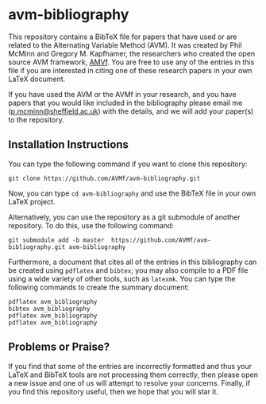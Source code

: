 # avm-bibliography

This repository contains a BibTeX file for papers that have used or are related to the Alternating Variable Method (AVM).
It was created by Phil McMinn and Gregory M. Kapfhamer, the researchers who created the open source AVM framework, 
[AMVf](http://avmframework.org). You are free to use any of the entries in this file if you are interested in
citing one of these research papers in your own LaTeX document.

If you have used the AVM or the AVMf in your research, and you have papers that you would like included in the bibliography please email me (p.mcminn@sheffield.ac.uk) with the details, and we will add your paper(s) to the repository.

## Installation Instructions

You can type the following command if you want to clone this repository:

```shell
git clone https://github.com/AVMf/avm-bibliography.git
```

Now, you can type `cd avm-bibliography` and use the BibTeX file in your own LaTeX project.  

Alternatively, you can use the repository as a git submodule of another repository. To do this, use the following command:

```shell
git submodule add -b master  https://github.com/AVMf/avm-bibliography.git avm-bibliography
```

Furthermore, a document that cites all of the entries in this bibliography can be created using `pdflatex` and `bibtex`; you may also compile to a PDF file using a wide variety of other tools, such as `latexmk`. You can type the following commands to create the summary document:

```shell
pdflatex avm_bibliography
bibtex avm_bibliography
pdflatex avm_bibliography
pdflatex avm_bibliography
```


## Problems or Praise?

If you find that some of the entries are incorrectly formatted and thus your LaTeX and BibTeX tools are not processing
them correctly, then please open a new issue and one of us will attempt to resolve your concerns.  Finally, if you find 
this repository useful, then we hope that you will star it.
